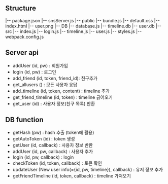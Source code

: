 ## Structure
|-- package.json
|-- snsServer.js
|-- public
    |-- bundle.js
    |-- default.css
    |-- index.html
    |-- user.png
|-- DB
    |-- database.js
    |-- timeline.db
    |-- user.db 
|-- src
    |-- index.js
    |-- login.js
    |-- timeline.js
    |-- user.js
    |-- styles.js
|-- webpack.config.js

## Server api
 - addUser (id, pw) : 회원가입
 - login (id, pw) : 로그인
 - add_friend (id, token, friend_id): 친구추가
 - get_allusers () : 모든 사용자 응답
 - add_timeline (id, token, content) : timeline 추가
 - get_friend_timeline (id, token) : timeline 긁어오기
 - get_user (id) : 사용자 정보(친구 목록) 반환 
 
## DB function
 - getHash (pw) : hash 추출 (token에 활용)
 - getAutoToken (id) : token 생성
 - getUser (id, callback) : 사용자 정보 반환
 - addUser (id, pw, callback) : 사용자 추가
 - login (id, pw, callback) : login
 - checkToken (id, token, callback) : 토큰 확인
 - updateUser (New user info(={id, pw, timeline}), callback) : 유저 정보 추가
 - getFriendTimeline (id, token, callback) : timeline 가져오기